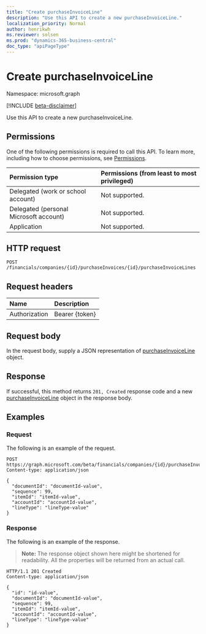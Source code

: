 ```yaml
---
title: "Create purchaseInvoiceLine"
description: "Use this API to create a new purchaseInvoiceLine."
localization_priority: Normal
author: henrikwh
ms.reviewer: solsen
ms.prod: "dynamics-365-business-central"
doc_type: "apiPageType"
---
```


# Create purchaseInvoiceLine

Namespace: microsoft.graph

[!INCLUDE [beta-disclaimer](../../includes/beta-disclaimer.md)]

Use this API to create a new purchaseInvoiceLine.

## Permissions

One of the following permissions is required to call this API. To learn more, including how to choose permissions, see [Permissions](/graph/permissions-reference).

| Permission type                        | Permissions (from least to most privileged) |
|:---------------------------------------|:--------------------------------------------|
| Delegated (work or school account)     | Not supported. |
| Delegated (personal Microsoft account) | Not supported. |
| Application                            | Not supported. |

## HTTP request

<!-- { "blockType": "ignored" } -->

```http
POST /financials/companies/{id}/purchaseInvoices/{id}/purchaseInvoiceLines
```

## Request headers

| Name          | Description   |
|:--------------|:--------------|
| Authorization | Bearer {token} |

## Request body

In the request body, supply a JSON representation of [purchaseInvoiceLine](../resources/dynamics-purchaseinvoiceline.md) object.

## Response

If successful, this method returns `201, Created` response code and a new [purchaseInvoiceLine](../resources/dynamics-purchaseinvoiceline.md) object in the response body.

## Examples

### Request

The following is an example of the request.
<!-- {
  "blockType": "request",
  "name": "create_purchaseinvoiceline_from_purchaseinvoice"
}-->

```http
POST https://graph.microsoft.com/beta/financials/companies/{id}/purchaseInvoices/{id}/purchaseInvoiceLines
Content-type: application/json

{
  "documentId": "documentId-value",
  "sequence": 99,
  "itemId": "itemId-value",
  "accountId": "accountId-value",
  "lineType": "lineType-value"
}
```

### Response

The following is an example of the response.

> **Note:** The response object shown here might be shortened for readability. All the properties will be returned from an actual call.

<!-- {
  "blockType": "response",
  "truncated": true,
  "@odata.type": "microsoft.graph.purchaseInvoiceLine"
} -->

```http
HTTP/1.1 201 Created
Content-type: application/json

{
  "id": "id-value",
  "documentId": "documentId-value",
  "sequence": 99,
  "itemId": "itemId-value",
  "accountId": "accountId-value",
  "lineType": "lineType-value"
}
```

<!-- uuid: 16cd6b66-4b1a-43a1-adaf-3a886856ed98
2019-02-04 14:57:30 UTC -->
<!-- {
  "type": "#page.annotation",
  "description": "Create purchaseInvoiceLine",
  "keywords": "",
  "section": "documentation",
  "tocPath": ""
}-->